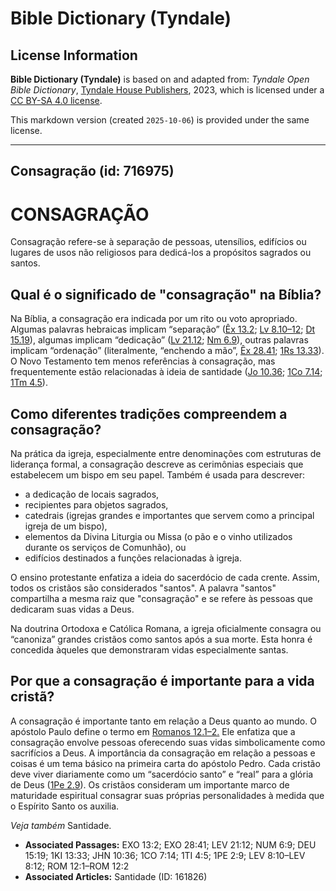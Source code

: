 # Bible Dictionary (Tyndale)

## License Information

**Bible Dictionary (Tyndale)** is based on and adapted from: _Tyndale Open Bible Dictionary_, [Tyndale House Publishers](https://tyndaleopenresources.com/), 2023, which is licensed under a [CC BY-SA 4.0 license](https://creativecommons.org/licenses/by-sa/4.0/legalcode.en).

This markdown version (created `2025-10-06`) is provided under the same license.



--------------------------------

## Consagração (id: 716975)

CONSAGRAÇÃO
===========

Consagração refere\-se à separação de pessoas, utensílios, edifícios ou lugares de usos não religiosos para dedicá\-los a propósitos sagrados ou santos.

Qual é o significado de "consagração" na Bíblia?
------------------------------------------------

Na Bíblia, a consagração era indicada por um rito ou voto apropriado. Algumas palavras hebraicas implicam “separação” ([Êx 13\.2](https://ref.ly/Exod13:2); [Lv 8\.10–12](https://ref.ly/Lev8:10-Lev8:12); [Dt 15\.19](https://ref.ly/Deut15:19)), algumas implicam “dedicação” ([Lv 21\.12](https://ref.ly/Num6:9); [Nm 6\.9](https://ref.ly/Num6:9)), outras palavras implicam “ordenação” (literalmente, “enchendo a mão”, [Êx 28\.41](https://ref.ly/Exod28:41); [1Rs 13\.33](https://ref.ly/1Kgs13:33)). O Novo Testamento tem menos referências à consagração, mas frequentemente estão relacionadas à ideia de santidade ([Jo 10\.36](https://ref.ly/John10:36); [1Co 7\.14](https://ref.ly/1Cor7:14); [1Tm 4\.5](https://ref.ly/1Tim4:5)).

Como diferentes tradições compreendem a consagração?
----------------------------------------------------

Na prática da igreja, especialmente entre denominações com estruturas de liderança formal, a consagração descreve as cerimônias especiais que estabelecem um bispo em seu papel. Também é usada para descrever:

* a dedicação de locais sagrados,
* recipientes para objetos sagrados,
* catedrais (igrejas grandes e importantes que servem como a principal igreja de um bispo),
* elementos da Divina Liturgia ou Missa (o pão e o vinho utilizados durante os serviços de Comunhão), ou
* edifícios destinados a funções relacionadas à igreja.

O ensino protestante enfatiza a ideia do sacerdócio de cada crente. Assim, todos os cristãos são considerados "santos". A palavra "santos" compartilha a mesma raiz que "consagração" e se refere às pessoas que dedicaram suas vidas a Deus.

Na doutrina Ortodoxa e Católica Romana, a igreja oficialmente consagra ou “canoniza” grandes cristãos como santos após a sua morte. Esta honra é concedida àqueles que demonstraram vidas especialmente santas.

Por que a consagração é importante para a vida cristã?
------------------------------------------------------

A consagração é importante tanto em relação a Deus quanto ao mundo. O apóstolo Paulo define o termo em [Romanos 12\.1–2\.](https://ref.ly/Rom12:1-Rom12:2) Ele enfatiza que a consagração envolve pessoas oferecendo suas vidas simbolicamente como sacrifícios a Deus. A importância da consagração em relação a pessoas e coisas é um tema básico na primeira carta do apóstolo Pedro. Cada cristão deve viver diariamente como um “sacerdócio santo” e “real” para a glória de Deus ([1Pe 2\.9](https://ref.ly/1Pet2:9)). Os cristãos consideram um importante marco de maturidade espiritual consagrar suas próprias personalidades à medida que o Espírito Santo os auxilia.

*Veja também* Santidade.

* **Associated Passages:** EXO 13:2; EXO 28:41; LEV 21:12; NUM 6:9; DEU 15:19; 1KI 13:33; JHN 10:36; 1CO 7:14; 1TI 4:5; 1PE 2:9; LEV 8:10–LEV 8:12; ROM 12:1–ROM 12:2
* **Associated Articles:** Santidade (ID: 161826)

